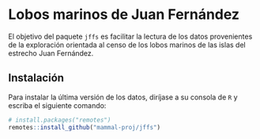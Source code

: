 
<!-- README.md is generated from README.Rmd. Please edit that file -->

# Lobos marinos de Juan Fernández

<!-- badges: start -->
<!-- badges: end -->

El objetivo del paquete `jffs` es facilitar la lectura de los datos
provenientes de la exploración orientada al censo de los lobos marinos
de las islas del estrecho Juan Fernández.

## Instalación

Para instalar la última versión de los datos, diríjase a su consola de
`R` y escriba el siguiente comando:

``` r
# install.packages("remotes")
remotes::install_github("mammal-proj/jffs")
```
